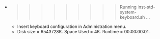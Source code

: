 * >>>>>>>>> Running inst-std-system-keyboard.sh ...
  * Insert keyboard configuration in Administration menu.
  * Disk size = 6543728K. Space Used = 4K. Runtime = 00:00:00:01.
